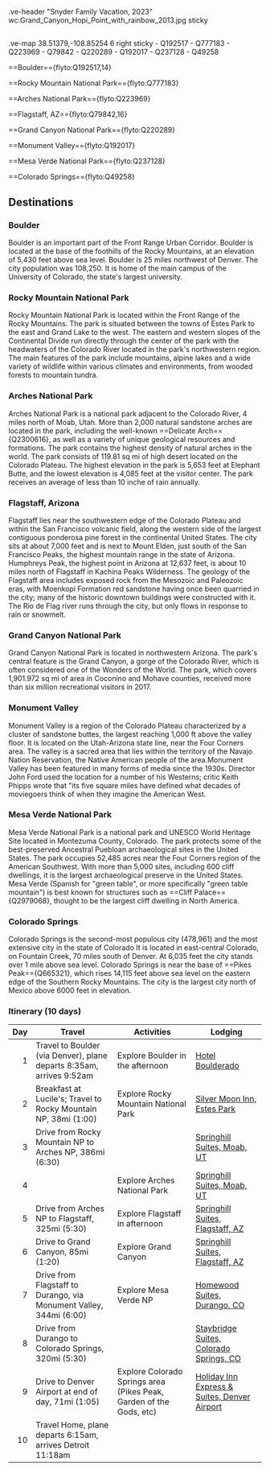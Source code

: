 .ve-header "Snyder Family Vacation, 2023" wc:Grand_Canyon_Hopi_Point_with_rainbow_2013.jpg sticky

##

.ve-map 38.51379,-108.85254 6 right sticky
    - Q192517
    - Q777183
    - Q223969
    - Q79842
    - Q220289
    - Q192017
    - Q237128
    - Q49258

==Boulder=={flyto:Q192517,14}

==Rocky Mountain National Park=={flyto:Q777183}

==Arches National Park=={flyto:Q223969}

==Flagstaff, AZ=={flyto:Q79842,16}

==Grand Canyon National Park=={flyto:Q220289}

==Monument Valley=={flyto:Q192017}

==Mesa Verde National Park=={flyto:Q237128}

==Colorado Springs=={flyto:Q49258}

## Destinations

### Boulder

Boulder is an important part of the Front Range Urban Corridor.  Boulder is located at the base of the foothills of the Rocky Mountains, at an elevation of 5,430 feet above sea level. Boulder is 25 miles northwest of Denver. The city population was 108,250.  It is home of the main campus of the University of Colorado, the state's largest university.

### Rocky Mountain National Park

Rocky Mountain National Park is located within the Front Range of the Rocky Mountains. The park is situated between the towns of Estes Park to the east and Grand Lake to the west. The eastern and western slopes of the Continental Divide run directly through the center of the park with the headwaters of the Colorado River located in the park's northwestern region. The main features of the park include mountains, alpine lakes and a wide variety of wildlife within various climates and environments, from wooded forests to mountain tundra.

### Arches National Park

Arches National Park is a national park adjacent to the Colorado River, 4 miles north of Moab, Utah.  More than 2,000 natural sandstone arches are located in the park, including the well-known ==Delicate Arch=={Q2300616}, as well as a variety of unique geological resources and formations. The park contains the highest density of natural arches in the world.  The park consists of 119.81 sq mi of high desert located on the Colorado Plateau. The highest elevation in the park is 5,653 feet at Elephant Butte, and the lowest elevation is 4,085 feet at the visitor center. The park receives an average of less than 10 inche of rain annually.

### Flagstaff, Arizona

Flagstaff lies near the southwestern edge of the Colorado Plateau and within the San Francisco volcanic field, along the western side of the largest contiguous ponderosa pine forest in the continental United States. The city sits at about 7,000 feet and is next to Mount Elden, just south of the San Francisco Peaks, the highest mountain range in the state of Arizona. Humphreys Peak, the highest point in Arizona at 12,637 feet, is about 10 miles north of Flagstaff in Kachina Peaks Wilderness. The geology of the Flagstaff area includes exposed rock from the Mesozoic and Paleozoic eras, with Moenkopi Formation red sandstone having once been quarried in the city; many of the historic downtown buildings were constructed with it. The Rio de Flag river runs through the city, but only flows in response to rain or snowmelt.

### Grand Canyon National Park

Grand Canyon National Park is located in northwestern Arizona.  The park's central feature is the Grand Canyon, a gorge of the Colorado River, which is often considered one of the Wonders of the World. The park, which covers 1,901.972 sq mi of area in Coconino and Mohave counties, received more than six million recreational visitors in 2017.

### Monument Valley

Monument Valley is a region of the Colorado Plateau characterized by a cluster of sandstone buttes, the largest reaching 1,000 ft above the valley floor. It is located on the Utah-Arizona state line, near the Four Corners area. The valley is a sacred area that lies within the territory of the Navajo Nation Reservation, the Native American people of the area.Monument Valley has been featured in many forms of media since the 1930s. Director John Ford used the location for a number of his Westerns; critic Keith Phipps wrote that "its five square miles have defined what decades of moviegoers think of when they imagine the American West.

### Mesa Verde National Park

Mesa Verde National Park is a national park and UNESCO World Heritage Site located in Montezuma County, Colorado. The park protects some of the best-preserved Ancestral Puebloan archaeological sites in the United States.  The park occupies 52,485 acres near the Four Corners region of the American Southwest. With more than 5,000 sites, including 600 cliff dwellings, it is the largest archaeological preserve in the United States. Mesa Verde (Spanish for "green table", or more specifically "green table mountain") is best known for structures such as ==Cliff Palace=={Q2979068}, thought to be the largest cliff dwelling in North America.

### Colorado Springs

Colorado Springs is the second-most populous city (478,961) and the most extensive city in the state of Colorado It is located in east-central Colorado, on Fountain Creek, 70 miles south of Denver.  At 6,035 feet the city stands over 1 mile above sea level. Colorado Springs is near the base of ==Pikes Peak=={Q665321}, which rises 14,115 feet above sea level on the eastern edge of the Southern Rocky Mountains. The city is the largest city north of Mexico above 6000 feet in elevation.

### Itinerary (10 days)

| Day | Travel | Activities | Lodging |
| --: | ----------  | ----------- | --------- |
| 1 |  Travel to Boulder (via Denver), plane departs 8:35am, arrives 9:52am | Explore Boulder in the afternoon | [Hotel Boulderado](https://www.boulderado.com/)|
| 2 | Breakfast at Lucile's; Travel to Rocky Mountain NP, 38mi (1:00) | Explore Rocky Mountain National Park | [Silver Moon Inn, Estes Park](https://www.silvermooninn.com/) |
| 3 | Drive from Rocky Mountain NP to Arches NP, 386mi (6:30) | | [Springhill Suites, Moab, UT](https://www.marriott.com/en-us/hotels/cnyms-springhill-suites-moab/overview/) |
| 4 | | Explore Arches National Park | [Springhill Suites, Moab, UT](https://www.marriott.com/en-us/hotels/cnyms-springhill-suites-moab/overview/) |
| 5 | Drive from Arches NP to Flagstaff,  325mi (5:30) | Explore Flagstaff in afternoon | [Springhill Suites, Flagstaff, AZ](https://www.marriott.com/en-us/hotels/flgsh-springhill-suites-flagstaff/overview) |
| 6 | Drive to Grand Canyon, 85mi (1:20) | Explore Grand Canyon | [Springhill Suites, Flagstaff, AZ](https://www.marriott.com/en-us/hotels/flgsh-springhill-suites-flagstaff/overview) |
| 7 | Drive from Flagstaff to Durango, via Monument Valley, 344mi (6:00) | Explore Mesa Verde NP | [Homewood Suites, Durango, CO](https://www.hilton.com/en/hotels/drogshw-homewood-suites-durango-co/) |
| 8 | Drive from Durango to Colorado Springs, 320mi (5:30) | | [Staybridge Suites, Colorado Springs, CO](https://www.staybridge.com/hotels/us/en/colorado-springs/cosaf/hoteldetail) |
| 9 | Drive to Denver Airport at end of day, 71mi (1:05)| Explore Colorado Springs area (Pikes Peak, Garden of the Gods, etc) | [Holiday Inn Express & Suites, Denver Airport](https://www.ihg.com/holidayinnexpress/hotels/us/en/denver/dentr/hoteldetail) |
| 10 |  Travel Home, plane departs 6:15am, arrives Detroit 11:18am | | |

